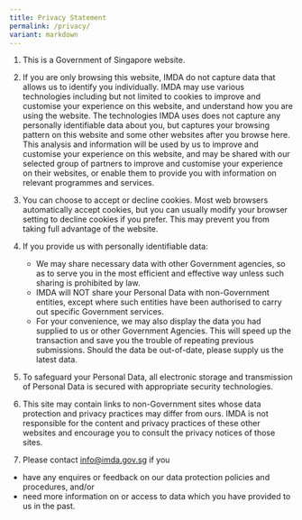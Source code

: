 ```yaml
---
title: Privacy Statement
permalink: /privacy/
variant: markdown
---
```

1.  This is a Government of Singapore website.
  
3.  If you are only browsing this website, IMDA do not capture data that allows us to identify you individually. IMDA may use various technologies including but not limited to cookies to improve and customise your experience on this website, and understand how you are using the website. The technologies IMDA uses does not capture any personally identifiable data about you, but captures your browsing pattern on this website and some other websites after you browse here. This analysis and information will be used by us to improve and customise your experience on this website, and may be shared with our selected group of partners to improve and customise your experience on their websites, or enable them to provide you with information on relevant programmes and services.
  
5.  You can choose to accept or decline cookies. Most web browsers automatically accept cookies, but you can usually modify your browser setting to decline cookies if you prefer. This may prevent you from taking full advantage of the website.
  
7.  If you provide us with personally identifiable data:
    *   We may share necessary data with other Government agencies, so as to serve you in the most efficient and effective way unless such sharing is prohibited by law.
    *   IMDA will NOT share your Personal Data with non-Government entities, except where such entities have been authorised to carry out specific Government services.
    *   For your convenience, we may also display the data you had supplied to us or other Government Agencies. This will speed up the transaction and save you the trouble of repeating previous submissions. Should the data be out-of-date, please supply us the latest data.
  
9.  To safeguard your Personal Data, all electronic storage and transmission of Personal Data is secured with appropriate security technologies.
  
11.  This site may contain links to non-Government sites whose data protection and privacy practices may differ from ours. IMDA is not responsible for the content and privacy practices of these other websites and encourage you to consult the privacy notices of those sites.
  
13.  Please contact [info@imda.gov.sg](mailto:info@imda.gov.sg) if you
* have any enquires or feedback on our data protection policies and procedures, and/or
*  need more information on or access to data which you have provided to us in the past.